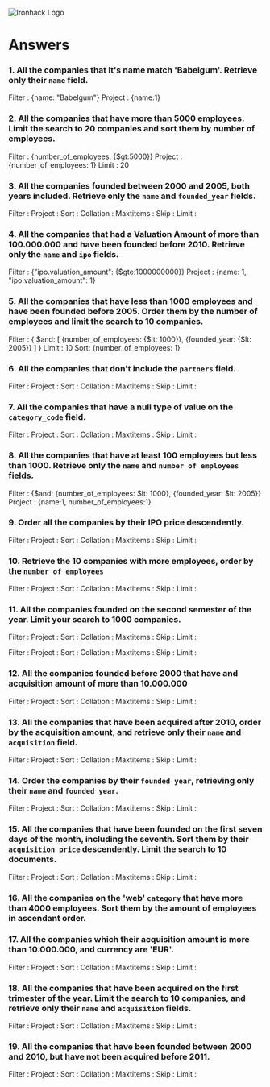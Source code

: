 ![Ironhack Logo](https://i.imgur.com/1QgrNNw.png)

# Answers

### 1. All the companies that it's name match 'Babelgum'. Retrieve only their `name` field.

Filter : {name: "Babelgum"}
Project : {name:1}

### 2. All the companies that have more than 5000 employees. Limit the search to 20 companies and sort them by **number of employees**.

Filter : {number_of_employees: {$gt:5000}}
Project : {number_of_employees: 1}
Limit : 20

### 3. All the companies founded between 2000 and 2005, both years included. Retrieve only the `name` and `founded_year` fields.

<!-- Your Code Goes Here -->
Filter :
Project :
Sort :
Collation : 
Maxtitems : 
Skip : 
Limit : 

### 4. All the companies that had a Valuation Amount of more than 100.000.000 and have been founded before 2010. Retrieve only the `name` and `ipo` fields.

Filter : {"ipo.valuation_amount": {$gte:1000000000}}
Project : {name: 1, "ipo.valuation_amount": 1}

### 5. All the companies that have less than 1000 employees and have been founded before 2005. Order them by the number of employees and limit the search to 10 companies.

Filter : { $and: [ {number_of_employees: {$lt: 1000}}, {founded_year: {$lt: 2005}} ] }
Limit : 10 
Sort: {number_of_employees: 1}

### 6. All the companies that don't include the `partners` field.

<!-- Your Code Goes Here -->
Filter :
Project :
Sort :
Collation : 
Maxtitems : 
Skip : 
Limit : 


### 7. All the companies that have a null type of value on the `category_code` field.

<!-- Your Code Goes Here -->
Filter :
Project :
Sort :
Collation : 
Maxtitems : 
Skip : 
Limit : 

### 8. All the companies that have at least 100 employees but less than 1000. Retrieve only the `name` and `number of employees` fields.

Filter : {$and: {number_of_employees: $lt: 1000}, {founded_year: $lt: 2005}}
Project : {name:1, number_of_employees:1}

### 9. Order all the companies by their IPO price descendently.

<!-- Your Code Goes Here -->
Filter :
Project :
Sort :
Collation : 
Maxtitems : 
Skip : 
Limit : 

### 10. Retrieve the 10 companies with more employees, order by the `number of employees`

<!-- Your Code Goes Here -->
Filter :
Project :
Sort :
Collation : 
Maxtitems : 
Skip : 
Limit : 

### 11. All the companies founded on the second semester of the year. Limit your search to 1000 companies.

<!-- Your Code Goes Here -->
Filter :
Project :
Sort :
Collation : 
Maxtitems : 
Skip : 
Limit : 

<!-- ### 12. All the companies that have been 'deadpooled' after the third year. -->

<!-- Your Code Goes Here -->
Filter :
Project :
Sort :
Collation : 
Maxtitems : 
Skip : 
Limit : 

### 12. All the companies founded before 2000 that have and acquisition amount of more than 10.000.000

<!-- Your Code Goes Here -->
Filter :
Project :
Sort :
Collation : 
Maxtitems : 
Skip : 
Limit : 


### 13. All the companies that have been acquired after 2010, order by the acquisition amount, and retrieve only their `name` and `acquisition` field.

<!-- Your Code Goes Here -->
Filter :
Project :
Sort :
Collation : 
Maxtitems : 
Skip : 
Limit : 

### 14. Order the companies by their `founded year`, retrieving only their `name` and `founded year`.

<!-- Your Code Goes Here -->
Filter :
Project :
Sort :
Collation : 
Maxtitems : 
Skip : 
Limit : 

### 15. All the companies that have been founded on the first seven days of the month, including the seventh. Sort them by their `acquisition price` descendently. Limit the search to 10 documents.

<!-- Your Code Goes Here -->
Filter :
Project :
Sort :
Collation : 
Maxtitems : 
Skip : 
Limit : 

### 16. All the companies on the 'web' `category` that have more than 4000 employees. Sort them by the amount of employees in ascendant order.

<!-- Your Code Goes Here -->

### 17. All the companies which their acquisition amount is more than 10.000.000, and currency are 'EUR'.

<!-- Your Code Goes Here -->
Filter :
Project :
Sort :
Collation : 
Maxtitems : 
Skip : 
Limit : 

### 18. All the companies that have been acquired on the first trimester of the year. Limit the search to 10 companies, and retrieve only their `name` and `acquisition` fields.

<!-- Your Code Goes Here -->
Filter :
Project :
Sort :
Collation : 
Maxtitems : 
Skip : 
Limit : 

### 19. All the companies that have been founded between 2000 and 2010, but have not been acquired before 2011.

<!-- Your Code Goes Here -->
Filter :
Project :
Sort :
Collation : 
Maxtitems : 
Skip : 
Limit : 
